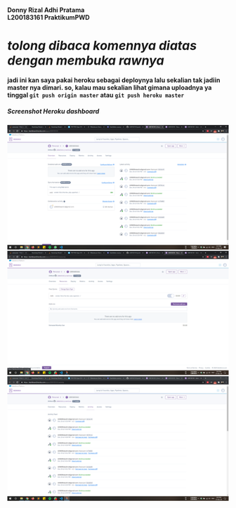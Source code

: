 <!-- Jadi ini adalah tugas yang sebenernya cuman ngakalin gimana upload di web -->
<!-- Tapi di modul minta sekalian deploy semua website. yo apa to lur lur. modul wes lawas ora ndang diganti ki yo kepok dewe -->

#### Donny Rizal Adhi Pratama <br/> L200183161 PraktikumPWD

# ***tolong dibaca komennya diatas dengan membuka rawnya***
#### jadi ini kan saya pakai heroku sebagai deploynya lalu sekalian tak jadiin master nya dimari. so, kalau mau sekalian lihat gimana uploadnya ya tinggal `git push origin master` atau `git push heroku master`

##### Screenshot Heroku dashboard
![ScreenShot](Screenshot/dashboard.png "Dashboard")
![ScreenShot](Screenshot/resources.png "Dashboard")
![ScreenShot](Screenshot/activity.png "Dashboard")
